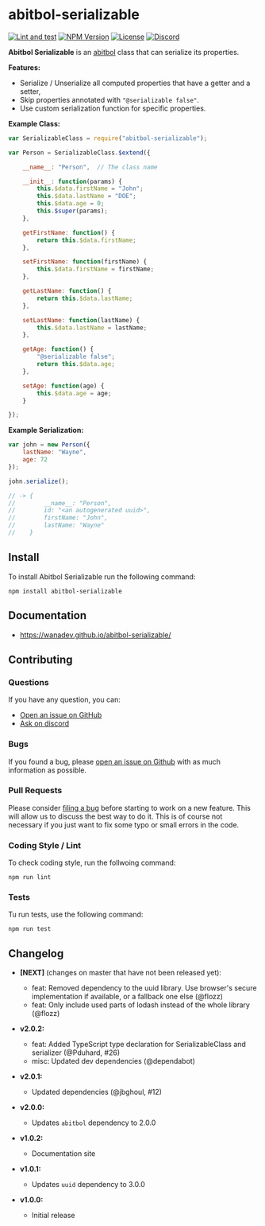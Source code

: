 # abitbol-serializable

[![Lint and test](https://github.com/wanadev/abitbol-serializable/actions/workflows/node-ci.yml/badge.svg)](https://github.com/wanadev/abitbol-serializable/actions/workflows/node-ci.yml)
[![NPM Version](http://img.shields.io/npm/v/abitbol-serializable.svg?style=flat)](https://www.npmjs.com/package/abitbol-serializable)
[![License](http://img.shields.io/npm/l/abitbol-serializable.svg?style=flat)](https://github.com/wanadev/abitbol-serializable/blob/master/LICENSE)
[![Discord](https://img.shields.io/badge/chat-Discord-8c9eff?logo=discord&logoColor=ffffff)](https://discord.gg/BmUkEdMuFp)

**Abitbol Serializable** is an [abitbol][] class that can serialize its
properties.

**Features:**

* Serialize / Unserialize all computed properties that have a getter and
  a setter,
* Skip properties annotated with `"@serializable false"`.
* Use custom serialization function for specific properties.

**Example Class:**

```javascript
var SerializableClass = require("abitbol-serializable");

var Person = SerializableClass.$extend({

    __name__: "Person",  // The class name

    __init__: function(params) {
        this.$data.firstName = "John";
        this.$data.lastName = "DOE";
        this.$data.age = 0;
        this.$super(params);
    },

    getFirstName: function() {
        return this.$data.firstName;
    },

    setFirstName: function(firstName) {
        this.$data.firstName = firstName;
    },

    getLastName: function() {
        return this.$data.lastName;
    },

    setLastName: function(lastName) {
        this.$data.lastName = lastName;
    },

    getAge: function() {
        "@serializable false";
        return this.$data.age;
    },

    setAge: function(age) {
        this.$data.age = age;
    }

});
```

**Example Serialization:**

```javascript
var john = new Person({
    lastName: "Wayne",
    age: 72
});

john.serialize();

// -> {
//        __name__: "Person",
//        id: "<an autogenerated uuid>",
//        firstName: "John",
//        lastName: "Wayne"
//    }
```

[abitbol]: https://github.com/wanadev/abitbol


## Install

To install Abitbol Serializable run the following command:

    npm install abitbol-serializable


## Documentation

* https://wanadev.github.io/abitbol-serializable/


## Contributing

### Questions

If you have any question, you can:

* [Open an issue on GitHub][gh-issue]
* [Ask on discord][discord]

### Bugs

If you found a bug, please [open an issue on Github][gh-issue] with as much information as possible.

### Pull Requests

Please consider [filing a bug][gh-issue] before starting to work on a new feature. This will allow us to discuss the best way to do it. This is of course not necessary if you just want to fix some typo or small errors in the code.

### Coding Style / Lint

To check coding style, run the follwoing command:

    npm run lint

### Tests

Tu run tests, use the following command:

    npm run test


[gh-issue]: https://github.com/wanadev/abitbol-serializable/issues
[discord]: https://discord.gg/BmUkEdMuFp


## Changelog

* **[NEXT]** (changes on master that have not been released yet):

    * feat: Removed dependency to the uuid library. Use browser's secure implementation if available, or a fallback one else (@flozz)
    * feat: Only include used parts of lodash instead of the whole library (@flozz)

* **v2.0.2:**

    * feat: Added TypeScript type declaration for SerializableClass and serializer (@Pduhard, #26)
    * misc: Updated dev dependencies (@dependabot)

* **v2.0.1:**

    * Updated dependencies (@jbghoul, #12)

* **v2.0.0:**

    * Updates `abitbol` dependency to 2.0.0

* **v1.0.2:**

    * Documentation site

* **v1.0.1:**

    * Updates `uuid` dependency to 3.0.0

* **v1.0.0:**

    * Initial release
